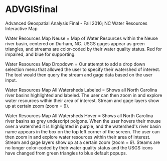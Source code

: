 # ADVGISfinal
Advanced Geospatial Analysis Final - Fall 2016; NC Water Resources Interactive Map

Water Resources Map Neuse = Map of Water Resources within the Neuse river basin, centered on Durham, NC. USGS gages appear as green triangles, and streams are color-coded by their water quality status. Red for impaired, and blue for supporting. 

Water Resources Map Dropdown = Our attempt to add a drop down selection menu that allowed the user to specify their watershed of interest. The tool would then query 
  the stream and gage data based on the user input.
  
Water Resources Map All Watersheds Labeled = Shows all North Carolina river basins highlighted and labeled. The user can then zoom in and explore water resources
   within their area of interest. Stream and gage layers show up at certain zoom (zoom = 9). 

Water Resources Map All Watersheds Hover = Shows all North Carolina river basins as grey undescript polgons. When the user hovers their mouse over a watershed it
is highlighted in purple, and the watershed's river basin name appears in the box on the top left corner of the screen. The user can then zoom in and explore water 
resources within their area of interest. Stream and gage layers show up at a certain zoom (zoom = 9). Steams are no longer color-coded by their water quality status
and the USGS icons have changed from green triangles to blue default popups. 